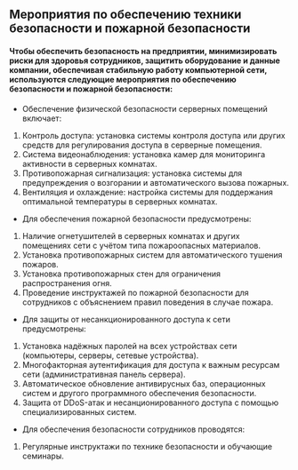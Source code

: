 ## Мероприятия по обеспечению техники безопасности и пожарной безопасности
#### Чтобы обеспечить безопасность на предприятии, минимизировать риски для здоровья сотрудников, защитить оборудование и данные компании, обеспечивая стабильную работу компьютерной сети, используются следующие мероприятия по обеспечению безопасности и пожарной безопасности:

* Обеспечение физической безопасности серверных помещений включает:
1. Контроль доступа: установка системы контроля доступа или других средств для регулирования доступа в серверные помещения.
2. Система видеонаблюдения: установка камер для мониторинга активности в серверных комнатах.
3. Противопожарная сигнализация: установка системы для предупреждения о возгорании и автоматического вызова пожарных.
4. Вентиляция и охлаждение: настройка системы для поддержания оптимальной температуры в серверных комнатах.

* Для обеспечения пожарной безопасности предусмотрены:
1. Наличие огнетушителей в серверных комнатах и других помещениях сети с учётом типа пожароопасных материалов.
2. Установка противопожарных систем для автоматического тушения пожаров.
3. Установка противопожарных стен для ограничения распространения огня.
4. Проведение инструктажей по пожарной безопасности для сотрудников с объяснением правил поведения в случае пожара.

* Для защиты от несанкционированного доступа к сети предусмотрены:
1. Установка надёжных паролей на всех устройствах сети (компьютеры, серверы, сетевые устройства).
2. Многофакторная аутентификация для доступа к важным ресурсам сети (административная панель сервера).
3. Автоматическое обновление антивирусных баз, операционных систем и другого программного обеспечения безопасности.
4. Защита от DDoS-атак и несанционированного доступа с помощью специализированных систем.

* Для обеспечения безопасности сотрудников проводятся:
1. Регулярные инструктажи по технике безопасности и обучающие семинары.

